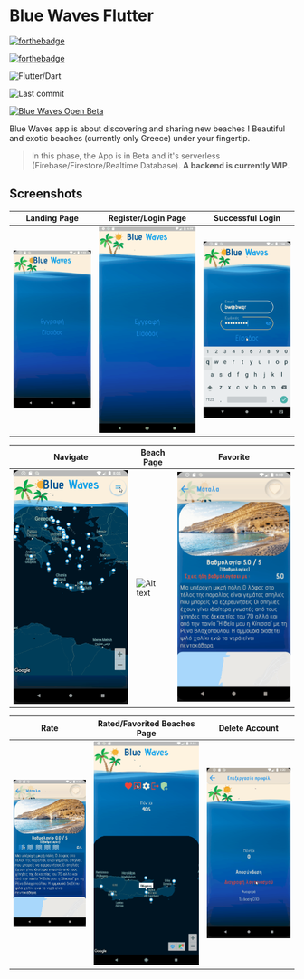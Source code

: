 # Blue Waves Flutter

[![forthebadge](https://forthebadge.com/images/badges/built-with-love.svg)](https://forthebadge.com)

[![forthebadge](https://forthebadge.com/images/badges/for-you.svg)](https://forthebadge.com)

![Flutter/Dart](https://img.shields.io/badge/version-0.2.0-orange?style=for-the-badge)

![Last commit](https://img.shields.io/github/last-commit/esentis/Blue-Waves-Flutter?style=for-the-badge)

<a href="https://play.google.com/store/apps/details?id=gr.esentis.blue_waves_flutter"><img src="https://steverichey.github.io/google-play-badge-svg/img/el_get.svg" width="250" title="Blue Waves Open Beta" alt="Blue Waves Open Beta"></a>

Blue Waves app is about discovering and sharing new beaches ! Beautiful and exotic beaches (currently only Greece) under your fingertip.

> In this phase, the App is in Beta and it's serverless (Firebase/Firestore/Realtime Database). **A backend is currently WIP**.

## Screenshots

| Landing Page                                              | Register/Login Page                                                | Successful Login                                               |
| --------------------------------------------------------- | ------------------------------------------------------------------ | -------------------------------------------------------------- |
| ![Alt text](/screenshots/landing_page.gif "Landing Page") | ![Alt text](/screenshots/register_login.gif "Register/Login Page") | ![Alt text](/screenshots/success_login.gif "Successful Login") |

| Navigate                                            | Beach Page                                          | Favorite                                                |
| --------------------------------------------------- | --------------------------------------------------- | ------------------------------------------------------- |
| ![Alt text](/screenshots/navigate.gif "Navigation") | ![Alt text](/screenshots/to_beach.gif "Beach Page") | ![Alt text](/screenshots/favorite.gif "Favorite Beach") |

| Rate                                            | Rated/Favorited Beaches Page                                            | Delete Account                                                |
| ----------------------------------------------- | ----------------------------------------------------------------------- | ------------------------------------------------------------- |
| ![Alt text](/screenshots/rate.gif "Rate Beach") | ![Alt text](/screenshots/rated_favorited.gif "Rated/Favorited Beaches") | ![Alt text](/screenshots/delete_account.gif "Delete Account") |
